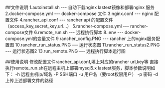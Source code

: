 ##文件说明
1.autoinstall.sh --- 自动下载nginx lastest镜像和部署nginx 服务
2.docker-compose.yml --- docker-compose 文件
3.nginx.conf --- nginx 配置文件
4.rancher_api.conf --- rancher api 的配置文件（access_key,secret_key,url...）
5.rancher-compose.yml --- rancher-compose文件
6.remote_run.sh --- 远程执行脚本
8..env --- docker-compose.yml的变量文件
9.rancher_config.PNG --- rancher 上的nginx服务配置图
10.rancher_run_status.PNG --- 运行状态图
11.rancher_run_status2.PNG --- 运行状态图2
13.run_remote.PNG --- 远程执行脚本运行图

##使用说明
修改配置文件rancher_api.conf,填上对应的rancher url,key等
直接执行remote_run.sh在远程主机上部署mysql5.x lastest服务，脚本参数说明如下：
-h 远程主机ip/域名
-P SSH端口
-u 用户名（要root权限用户）
-p 密码
-d 上传上述部署文件的路径